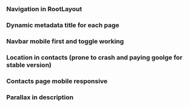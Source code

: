 ### Navigation in RootLayout
### Dynamic metadata title for each page
### Navbar mobile first and toggle working
### Location in contacts (prone to crash and paying goolge for stable version)
### Contacts page mobile responsive
### Parallax in description